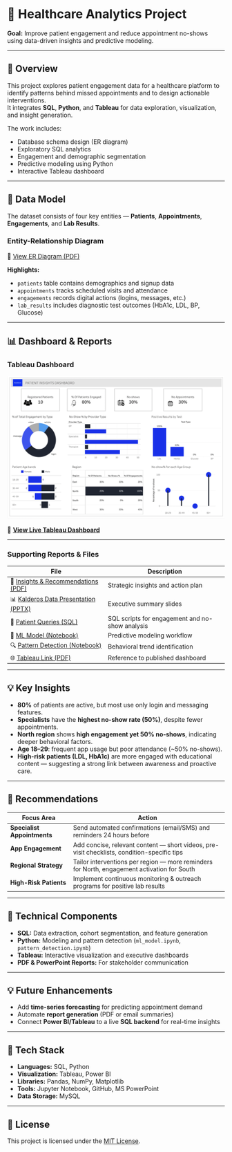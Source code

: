 # 🏥 Healthcare Analytics Project

**Goal:** Improve patient engagement and reduce appointment no-shows using data-driven insights and predictive modeling.

---

## 📖 Overview

This project explores patient engagement data for a healthcare platform to identify patterns behind missed appointments and to design actionable interventions.  
It integrates **SQL**, **Python**, and **Tableau** for data exploration, visualization, and insight generation.

The work includes:
- Database schema design (ER diagram)
- Exploratory SQL analytics
- Engagement and demographic segmentation
- Predictive modeling using Python
- Interactive Tableau dashboard

---

## 🧠 Data Model

The dataset consists of four key entities — **Patients**, **Appointments**, **Engagements**, and **Lab Results**.

### Entity-Relationship Diagram

📄 [View ER Diagram (PDF)](reports/ER_diagram.pdf)

**Highlights:**
- `patients` table contains demographics and signup data  
- `appointments` tracks scheduled visits and attendance  
- `engagements` records digital actions (logins, messages, etc.)  
- `lab_results` includes diagnostic test outcomes (HbA1c, LDL, BP, Glucose)

---

## 📊 Dashboard & Reports

### Tableau Dashboard
<p align="center">
  <img src="reports/tableau_dashboard.png" alt="Kalderos Dashboard Preview" width="800"/>
</p>

🔗 **[View Live Tableau Dashboard](https://public.tableau.com/app/profile/sai.madhuri.kandula4056/viz/patient_dashabord/Dashboard1)**

---

### Supporting Reports & Files

| File | Description |
|------|--------------|
| 📄 [Insights & Recommendations (PDF)](reports/Insights%20&%20Recommendations_kalderos.pdf) | Strategic insights and action plan |
| 📊 [Kalderos Data Presentation (PPTX)](reports/kalderos-data-ppt.pptx) | Executive summary slides |
| 🧮 [Patient Queries (SQL)](reports/patient_queries_sql.txt) | SQL scripts for engagement and no-show analysis |
| 🤖 [ML Model (Notebook)](notebooks/ml_model.ipynb) | Predictive modeling workflow |
| 🔍 [Pattern Detection (Notebook)](notebooks/pattern_detection.ipynb) | Behavioral trend identification |
| 🌐 [Tableau Link (PDF)](reports/Tableau_link.pdf) | Reference to published dashboard |

---

## 💡 Key Insights

- **80%** of patients are active, but most use only login and messaging features.  
- **Specialists** have the **highest no-show rate (50%)**, despite fewer appointments.  
- **North region** shows **high engagement yet 50% no-shows**, indicating deeper behavioral factors.  
- **Age 18–29**: frequent app usage but poor attendance (~50% no-shows).  
- **High-risk patients (LDL, HbA1c)** are more engaged with educational content — suggesting a strong link between awareness and proactive care.

---

## 🧭 Recommendations

| Focus Area | Action |
|-------------|---------|
| **Specialist Appointments** | Send automated confirmations (email/SMS) and reminders 24 hours before |
| **App Engagement** | Add concise, relevant content — short videos, pre-visit checklists, condition-specific tips |
| **Regional Strategy** | Tailor interventions per region — more reminders for North, engagement activation for South |
| **High-Risk Patients** | Implement continuous monitoring & outreach programs for positive lab results |

---

## 🧩 Technical Components

- **SQL:** Data extraction, cohort segmentation, and feature generation  
- **Python:** Modeling and pattern detection (`ml_model.ipynb`, `pattern_detection.ipynb`)  
- **Tableau:** Interactive visualization and executive dashboards  
- **PDF & PowerPoint Reports:** For stakeholder communication  

---

## 💡 Future Enhancements

- Add **time-series forecasting** for predicting appointment demand  
- Automate **report generation** (PDF or email summaries)  
- Connect **Power BI/Tableau** to a live **SQL backend** for real-time insights  

---

## 🧰 Tech Stack

- **Languages:** SQL, Python  
- **Visualization:** Tableau, Power BI  
- **Libraries:** Pandas, NumPy, Matplotlib  
- **Tools:** Jupyter Notebook, GitHub, MS PowerPoint  
- **Data Storage:** MySQL  

---

## 📄 License
This project is licensed under the [MIT License](LICENSE).
